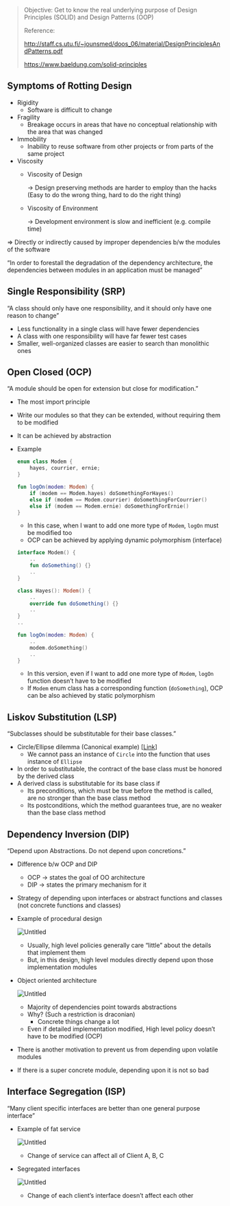 > Objective: Get to know the real underlying purpose of Design Principles (SOLID) and Design Patterns (OOP)
>
> Reference:
>
> http://staff.cs.utu.fi/~jounsmed/doos_06/material/DesignPrinciplesAndPatterns.pdf
>
> https://www.baeldung.com/solid-principles
> 

## Symptoms of Rotting Design

- Rigidity
    - Software is difficult to change
- Fragility
    - Breakage occurs in areas that have no conceptual relationship with the area that was changed
- Immobility
    - Inability to reuse software from other projects or from parts of the same project
- Viscosity
    - Viscosity of Design
        
        → Design preserving methods are harder to employ than the hacks
        (Easy to do the wrong thing, hard to do the right thing)
        
    - Viscosity of Environment
        
        → Development environment is slow and inefficient (e.g. compile time)
        

⇒ Directly or indirectly caused by improper dependencies b/w the modules of the software

“In order to forestall the degradation of the dependency architecture, the dependencies between modules in an application must be managed”

## Single Responsibility (SRP)

“A class should only have one responsibility, and it should only have one reason to change”

- Less functionality in a single class will have fewer dependencies
- A class with one responsibility will have far fewer test cases
- Smaller, well-organized classes are easier to search than monolithic ones

## Open Closed (OCP)

“A module should be open for extension but close for modification.”

- The most import principle
- Write our modules so that they can be extended, without requiring them to be modified
- It can be achieved by abstraction
- Example
    
    ```kotlin
    enum class Modem {
    	hayes, courrier, ernie;
    }
    
    fun logOn(modem: Modem) {
    	if (modem == Modem.hayes) doSomethingForHayes()
    	else if (modem == Modem.courrier) doSomethingForCourrier()
    	else if (modem == Modem.ernie) doSomethingForErnie()
    }
    ```
    
    - In this case, when I want to add one more type of `Modem`, `logOn` must be modified too
    - OCP can be achieved by applying dynamic polymorphism (interface)
    
    ```kotlin
    interface Modem() {
        ..
        fun doSomething() {}
        ..
    }
    
    class Hayes(): Modem() {
        ..
        override fun doSomething() {}
        ..
    }
    ..
    
    fun logOn(modem: Modem) {
        ..
    	modem.doSomething()
        ..
    }
    ```
    
    - In this version, even if I want to add one more type of `Modem`, `logOn` function doesn’t have to be modified
    - If `Modem` enum class has a corresponding function (`doSomething`), OCP can be also achieved by static polymorphism

## Liskov Substitution (LSP)

“Subclasses should be substitutable for their base classes.”

- Circle/Ellipse dilemma (Canonical example) [[Link](https://en.wikipedia.org/wiki/Circle%E2%80%93ellipse_problem)]
    - We cannot pass an instance of `Circle` into the function that uses instance of `Ellipse`
- In order to substitutable, the contract of the base class must be honored by the derived class
- A derived class is substitutable for its base class if
    - Its preconditions, which must be true before the method is called, are no stronger than the base class method
    - Its postconditions, which the method guarantees true, are no weaker than the base class method

## Dependency Inversion (DIP)

“Depend upon Abstractions. Do not depend upon concretions.”

- Difference b/w OCP and DIP
    - OCP → states the goal of OO architecture
    - DIP → states the primary mechanism for it
- Strategy of depending upon interfaces or abstract functions and classes (not concrete functions and classes)
- Example of procedural design
    
    ![Untitled](https://prod-files-secure.s3.us-west-2.amazonaws.com/e44a26ef-329f-4598-9429-3f4078727a56/8b2dd5ff-e4d4-4e45-8cdd-cb0c43160a57/Untitled.png)
    
    - Usually, high level policies generally care “little” about the details that implement them
    - But, in this design, high level modules directly depend upon those implementation modules
- Object oriented architecture
    
    ![Untitled](https://prod-files-secure.s3.us-west-2.amazonaws.com/e44a26ef-329f-4598-9429-3f4078727a56/4a709134-8a28-4cf2-949c-b4b8197c562f/Untitled.png)
    
    - Majority of dependencies point towards abstractions
    - Why? (Such a restriction is draconian)
        - Concrete things change a lot
    - Even if detailed implementation modified, High level policy doesn’t have to be modified (OCP)
- There is another motivation to prevent us from depending upon volatile modules
- If there is a super concrete module, depending upon it is not so bad

## Interface Segregation (ISP)

“Many client specific interfaces are better than one general purpose interface”

- Example of fat service
    
    ![Untitled](https://prod-files-secure.s3.us-west-2.amazonaws.com/e44a26ef-329f-4598-9429-3f4078727a56/4f97c0e0-f67b-4437-bd20-8238517aaafa/Untitled.png)
    
    - Change of service can affect all of Client A, B, C
- Segregated interfaces
    
    ![Untitled](https://prod-files-secure.s3.us-west-2.amazonaws.com/e44a26ef-329f-4598-9429-3f4078727a56/ce06a0de-efb0-430d-b7e2-4e89eb09fb7c/Untitled.png)
    
    - Change of each client’s interface doesn’t affect each other